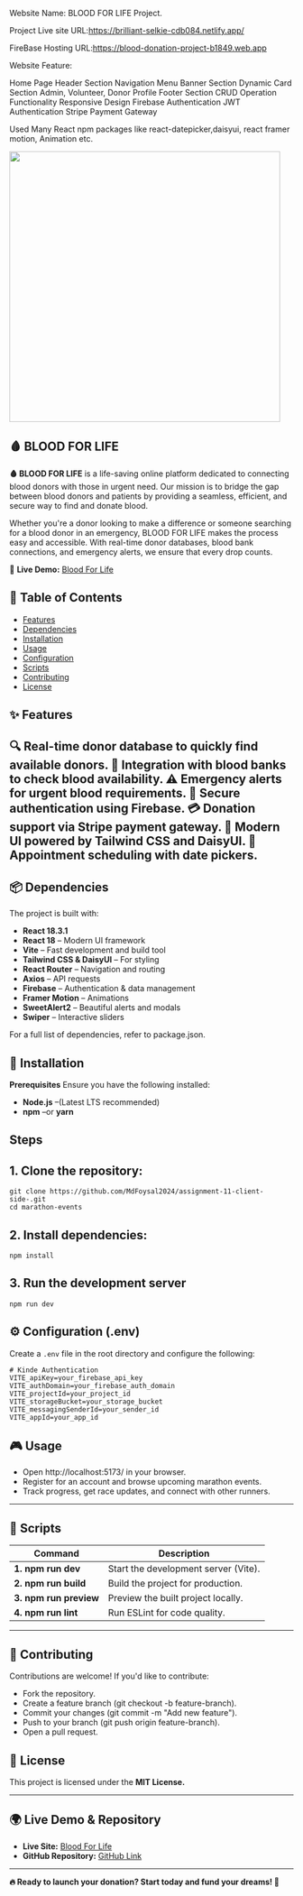 Website Name: BLOOD FOR LIFE Project.

Project Live site URL:https://brilliant-selkie-cdb084.netlify.app/

FireBase Hosting URL:https://blood-donation-project-b1849.web.app 

Website Feature:

Home Page
Header Section
Navigation Menu
Banner Section
Dynamic Card Section
Admin, Volunteer, Donor Profile
Footer Section
CRUD Operation Functionality
Responsive Design
Firebase Authentication
JWT Authentication
Stripe Payment Gateway



Used Many React npm packages
like react-datepicker,daisyui, react framer motion, Animation etc.




 <a href="https://blood-donation-project-b1849.web.app " target="_blank">
     <img height="480" src="https://i.ibb.co.com/N6Lbqz27/Capture-PNG12.png"  />
  </a>

<p>

</p>


## 🩸 BLOOD FOR LIFE

**🩸 BLOOD FOR LIFE** is a life-saving online platform dedicated to connecting blood donors with those in urgent need. Our mission is to bridge the gap between blood donors and patients by providing a seamless, efficient, and secure way to find and donate blood.

Whether you're a donor looking to make a difference or someone searching for a blood donor in an emergency, BLOOD FOR LIFE makes the process easy and accessible. With real-time donor databases, blood bank connections, and emergency alerts, we ensure that every drop counts.


🚀 **Live Demo:** [Blood For Life](https://blood-donation-project-b1849.web.app)


## 📖 Table of Contents
- [Features](#features)
- [Dependencies](#Dependencies)
- [Installation](#Installation)
- [Usage](#Usage)
- [Configuration](#Configuration)
- [Scripts](#Scripts)
- [Contributing](#Contributing)
- [License](#License)


## ✨ Features

🔍 Real-time donor database to quickly find available donors.
🏥 Integration with blood banks to check blood availability.
⚠️ Emergency alerts for urgent blood requirements.
🔐 Secure authentication using Firebase.
💳 Donation support via Stripe payment gateway.
🎨 Modern UI powered by Tailwind CSS and DaisyUI.
📅 Appointment scheduling with date pickers.
 ---
  
## 📦 Dependencies

The project is built with:

- **React 18.3.1** 
- **React 18** – Modern UI framework
- **Vite** – Fast development and build tool
- **Tailwind CSS & DaisyUI** – For styling
- **React Router** – Navigation and routing
- **Axios** – API requests
- **Firebase** – Authentication & data management
- **Framer Motion** – Animations
- **SweetAlert2** – Beautiful alerts and modals
- **Swiper** – Interactive sliders
  
For a full list of dependencies, refer to package.json.

## 🚀 Installation

**Prerequisites**
Ensure you have the following installed:
- **Node.js** –(Latest LTS recommended)
- **npm** –or **yarn**

## Steps

## 1. Clone the repository:

```
git clone https://github.com/MdFoysal2024/assignment-11-client-side-.git
cd marathon-events
```
## 2. Install dependencies:
```
npm install
```
## 3. Run the development server
```
npm run dev
```
## ⚙️ Configuration (.env)

Create a `.env` file in the root directory and configure the following:
```env
# Kinde Authentication
VITE_apiKey=your_firebase_api_key
VITE_authDomain=your_firebase_auth_domain
VITE_projectId=your_project_id
VITE_storageBucket=your_storage_bucket
VITE_messagingSenderId=your_sender_id
VITE_appId=your_app_id
```

## 🎮 Usage

- Open http://localhost:5173/ in your browser.
- Register for an account and browse upcoming marathon events.
- Track progress, get race updates, and connect with other runners.

---

## 📜 Scripts

|**Command**              | 	**Description**                    |
|------------------------ | ------------------------------------|
|**1. npm run dev**       | Start the development server (Vite).|
|**2. npm run build**     | Build the project for production.   |
|**3. npm run preview**   |	Preview the built project locally.  |
|**4. npm run lint**      |	Run ESLint for code quality.        |

---

## 🤝 Contributing
Contributions are welcome! If you'd like to contribute:

- Fork the repository.
- Create a feature branch (git checkout -b feature-branch).
- Commit your changes (git commit -m "Add new feature").
- Push to your branch (git push origin feature-branch).
- Open a pull request.


## 📄 License
This project is licensed under the **MIT License.**

---

## 🌍 Live Demo & Repository

- **Live Site:** [Blood For Life](https://blood-donation-project-b1849.web.app )
- **GitHub Repository:** [GitHub Link](https://github.com/MdFoysal2024/assignment-12-client-side)

---

**🔥 Ready to launch your donation? Start today and fund your dreams!  🚀**



